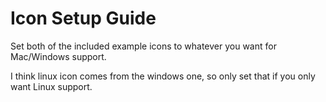 # Icon Setup Guide

Set both of the included example icons to whatever you want for Mac/Windows support.

I think linux icon comes from the windows one, so only set that if you only want Linux support.
